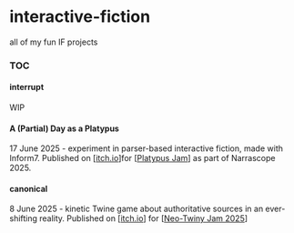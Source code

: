 # interactive-fiction
all of my fun IF projects

### TOC


#### interrupt

WIP

#### A (Partial) Day as a Platypus

17 June 2025 - experiment in parser-based interactive fiction, made with Inform7. Published on [[itch.io](https://chasejxyz.itch.io/a-partial-day-as-a-platypus)]for [[Platypus Jam](https://itch.io/jam/platypuses-jam-narrascope-2025-game-jam)] as part of Narrascope 2025.


#### canonical

8 June 2025 - kinetic Twine game about authoritative sources in an ever-shifting reality. Published on [[itch.io](https://chasejxyz.itch.io/canonical)] for [[Neo-Twiny Jam 2025](https://itch.io/jam/neo-twiny-jam-25)]
